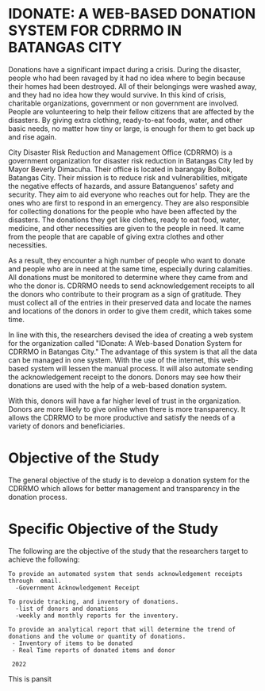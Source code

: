 # IDONATE: A WEB-BASED DONATION SYSTEM FOR CDRRMO IN BATANGAS CITY
Donations have a significant impact during a crisis. During the disaster, people who had been ravaged by it had no idea where to begin because their homes had been destroyed. All of their belongings were washed away, and they had no idea how they would survive. In this kind of crisis, charitable organizations, government or non government are involved. People are volunteering to help their fellow citizens that are affected by the disasters. By giving extra clothing, ready-to-eat foods, water, and other basic needs, no matter how tiny or large, is enough for them to get back up and rise again.

City Disaster Risk Reduction and Management Office (CDRRMO) is a government organization for disaster risk reduction in Batangas City led by Mayor Beverly Dimacuha. Their office is located in barangay Bolbok, Batangas City. Their mission is to reduce risk and vulnerabilities, mitigate the negative effects of hazards, and assure Batanguenos' safety and security. They aim to aid everyone who reaches out for help. They are the ones who are first to respond in an emergency. They are also responsible for collecting donations for the people who have been affected by the disasters. The donations they get like clothes, ready to eat food, water, medicine, and other necessities are given to the people in need. It came from the people that are capable of giving extra clothes and other necessities. 

As a result, they encounter a high number of people who want to donate and people who are in need at the same time, especially during calamities. All donations must be monitored to determine where they came from and who the donor is. CDRRMO needs to send acknowledgement receipts to all the donors who contribute to their program as a sign of gratitude. They must collect all of the entries in their preserved data and locate the names and locations of the donors in order to give them credit, which takes some time. 

In line with this, the researchers devised the idea of creating a web system for the organization called "IDonate: A Web-based Donation System for CDRRMO in Batangas City." The advantage of this system is that all the data can be managed in one system. With the use of the internet, this web-based system will lessen the manual process. It will also automate sending the acknowledgement receipt to the donors. Donors may see how their donations are used with the help of a web-based donation system. 

With this, donors will have a far higher level of trust in the organization. Donors are more likely to give online when there is more transparency. It allows the CDRRMO to be more productive and satisfy the needs of a variety of donors and beneficiaries.

# **Objective of the Study**
  The general objective of the study is to develop a donation system for the CDRRMO which allows for better management and transparency in the donation process.

# **Specific Objective of the Study**
The following are the objective of the study that the researchers target to achieve the following:

    To provide an automated system that sends acknowledgement receipts through  email.
      -Government Acknowledgement Receipt

    To provide tracking, and inventory of donations.
      -list of donors and donations
      -weekly and monthly reports for the inventory.

    To provide an analytical report that will determine the trend of donations and the volume or quantity of donations.
     - Inventory of items to be donated
     - Real Time reports of donated items and donor
     
     2022

This is pansit